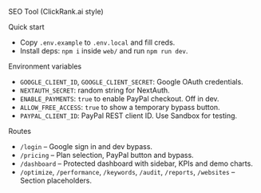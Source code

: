 SEO Tool (ClickRank.ai style)

Quick start
- Copy `.env.example` to `.env.local` and fill creds.
- Install deps: `npm i` inside `web/` and run `npm run dev`.

Environment variables
- `GOOGLE_CLIENT_ID`, `GOOGLE_CLIENT_SECRET`: Google OAuth credentials.
- `NEXTAUTH_SECRET`: random string for NextAuth.
- `ENABLE_PAYMENTS`: `true` to enable PayPal checkout. Off in dev.
- `ALLOW_FREE_ACCESS`: `true` to show a temporary bypass button.
- `PAYPAL_CLIENT_ID`: PayPal REST client ID. Use Sandbox for testing.

Routes
- `/login` – Google sign in and dev bypass.
- `/pricing` – Plan selection, PayPal button and bypass.
- `/dashboard` – Protected dashboard with sidebar, KPIs and demo charts.
- `/optimize`, `/performance`, `/keywords`, `/audit`, `/reports`, `/websites` – Section placeholders.

